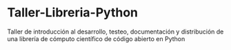 # Taller-Libreria-Python
Taller de introducción al desarrollo, testeo, documentación y distribución de una librería de cómputo científico de código abierto en Python
